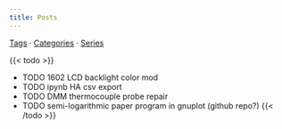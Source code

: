 ```yaml
---
title: Posts
---
```

[Tags](/tags/) &middot;
[Categories](/categories/) &middot;
[Series](/series/)

{{< todo >}}
- TODO 1602 LCD backlight color mod
- TODO ipynb HA csv export
- TODO DMM thermocouple probe repair
- TODO semi-logarithmic paper program in gnuplot (github repo?)
{{< /todo >}}
